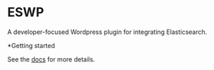 ESWP
====

A developer-focused Wordpress plugin for integrating Elasticsearch.

*Getting started

See the [docs](wiki) for more details.
